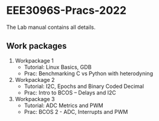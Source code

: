 # EEE3096S-Pracs-2022

The Lab manual contains all details.

## Work packages
1. Workpackage 1
    - Tutorial: Linux Basics, GDB
    - Prac: Benchmarking C vs Python with heterodyning
2. Workpackage 2
    - Tutorial: I2C, Epochs and Binary Coded Decimal
    - Prac: Intro to BCOS – Delays and I2C
3. Workpackage 3
    - Tutorial: ADC Metrics and PWM
    - Prac: BCOS 2 - ADC, Interrupts and PWM
